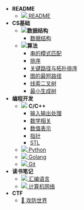 - **README**
  - [![](https://cdn.jsdelivr.net/gh/AMDyesIntelno/blog_img/Notes/svg/important.svg) README](/README)
- **CS基础**
  - ![](https://cdn.jsdelivr.net/gh/AMDyesIntelno/blog_img/Notes/svg/datastruct.svg)**数据结构**
    - [数据结构](/cs/data_struct/data_struct)
  - ![](https://cdn.jsdelivr.net/gh/AMDyesIntelno/blog_img/Notes/svg/algorithm.svg)**算法**
    - [串的模式匹配](/cs/algorithm/kmp)
    - [排序](/cs/algorithm/sort)
    - [关键路径与拓扑排序](/cs/algorithm/关键路径与拓扑排序)
    - [图的最短路径](/cs/algorithm/图的最短路径)
    - [线索二叉树](/cs/algorithm/线索二叉树)
    - [最小生成树](/cs/algorithm/最小生成树)
- **编程开发**
  - ![](https://cdn.jsdelivr.net/gh/AMDyesIntelno/blog_img/Notes/svg/cpp-blue.svg) **C/C++**
    - [输入输出处理](/develop/c_cpp/输入输出处理)
    - [数学相关](/develop/c_cpp/数学相关)
    - [数值表示](/develop/c_cpp/数值表示)
    - [指针](/develop/c_cpp/指针)
    - [STL](/develop/c_cpp/stl)
  - [![](https://cdn.jsdelivr.net/gh/AMDyesIntelno/blog_img/Notes/svg/python.svg) Python](/develop/python)
  - [![](https://cdn.jsdelivr.net/gh/AMDyesIntelno/blog_img/Notes/svg/golang.svg) Golang](/develop/golang)
  - [![](https://cdn.jsdelivr.net/gh/AMDyesIntelno/blog_img/Notes/svg/git.svg) Git](/develop/git)
- **读书笔记**
  - [![](https://cdn.jsdelivr.net/gh/AMDyesIntelno/blog_img/Notes/svg/assembly.svg) 汇编语言](/books/assembly)
  - [![](https://cdn.jsdelivr.net/gh/AMDyesIntelno/blog_img/Notes/svg/internet.svg) 计算机网络](/books/internet)
- **CTF**
  - [🚩 攻防世界](/ctf/adworld)